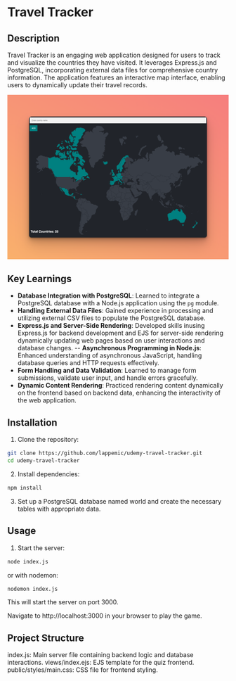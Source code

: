 # Travel Tracker

## Description

Travel Tracker is an engaging web application designed for users to track and visualize the countries they have visited. It leverages Express.js and PostgreSQL, incorporating external data files for comprehensive country information. The application features an interactive map interface, enabling users to dynamically update their travel records.

![Travel Tracker](./public/images/application-screenshot.png)

## Key Learnings

- **Database Integration with PostgreSQL**: Learned to integrate a PostgreSQL database with a Node.js application using the `pg` module.
- **Handling External Data Files**: Gained experience in processing and utilizing external CSV files to populate the PostgreSQL database.
- **Express.js and Server-Side Rendering**: Developed skills inusing Express.js for backend development and EJS for server-side rendering dynamically updating web pages based on user interactions and database changes.
  -- **Asynchronous Programming in Node.js**: Enhanced understanding of asynchronous JavaScript, handling database queries and HTTP requests effectively.
- **Form Handling and Data Validation**: Learned to manage form submissions, validate user input, and handle errors gracefully.
- **Dynamic Content Rendering**: Practiced rendering content dynamically on the frontend based on backend data, enhancing the interactivity of the web application.

## Installation

1. Clone the repository:

```bash
git clone https://github.com/lappemic/udemy-travel-tracker.git
cd udemy-travel-tracker
```

2. Install dependencies:

```bash
npm install
```

3. Set up a PostgreSQL database named world and create the necessary tables with appropriate data.

## Usage

1. Start the server:

```bash
node index.js
```

or with nodemon:

```bash
nodemon index.js
```

This will start the server on port 3000.

Navigate to http://localhost:3000 in your browser to play the game.

## Project Structure

index.js: Main server file containing backend logic and database interactions.
views/index.ejs: EJS template for the quiz frontend.
public/styles/main.css: CSS file for frontend styling.
